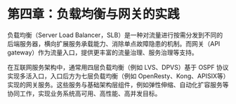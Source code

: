 # 第四章：负载均衡与网关的实践

负载均衡（Server Load Balancer，SLB）是一种对流量进行按需分发到不同的后端服务器，横向扩展服务承载能力、消除单点故障隐患的机制。而网关（API gateway）作为流量入口，提供更丰富的流量治理、服务治理等支持。

在互联网服务架构中，通常用四层负载均衡（例如 LVS、DPVS）基于 OSPF 协议实现多活入口，入口后方为七层负载均衡（例如 OpenResty、Kong、APISIX等）实现的网关服务。这些服务与基础架构层组件，例如弹性伸缩、自动化扩容服务等协同工作，实现业务系统高可用、高性能、高并发目标。

